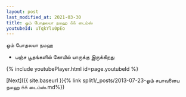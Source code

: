 ```yaml
---
layout: post
last_modified_at: 2021-03-30
title: ஓம் போதலயா நமஹ ௧௧ டைம்ஸ்
youtubeId: uTqkYlu0pEo
---
```

 
 
 ஓம் போதலயா நமஹ  
 
 -  பஞ்ச பூதங்களில் கோயில் யாருக்கு இருக்கிறது 
 
  
 
  
 
 
 
 
 
 


{% include youtubePlayer.html id=page.youtubeId %}
 
[Next]({{ site.baseurl }}{% link  split1/_posts/2013-07-23-ஓம் சபாவனைய நமஹ ௧௧ டைம்ஸ்.md%})
 
